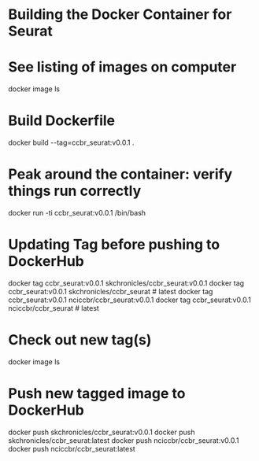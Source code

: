 # Building the Docker Container for Seurat

# See listing of images on computer
docker image ls

# Build Dockerfile
docker build --tag=ccbr_seurat:v0.0.1 .

# Peak around the container: verify things run correctly
docker run -ti ccbr_seurat:v0.0.1 /bin/bash

# Updating Tag  before pushing to DockerHub
docker tag ccbr_seurat:v0.0.1 skchronicles/ccbr_seurat:v0.0.1
docker tag ccbr_seurat:v0.0.1 skchronicles/ccbr_seurat         # latest
docker tag ccbr_seurat:v0.0.1 nciccbr/ccbr_seurat:v0.0.1
docker tag ccbr_seurat:v0.0.1 nciccbr/ccbr_seurat              # latest

# Check out new tag(s)
docker image ls

# Push new tagged image to DockerHub
docker push skchronicles/ccbr_seurat:v0.0.1
docker push skchronicles/ccbr_seurat:latest
docker push nciccbr/ccbr_seurat:v0.0.1
docker push nciccbr/ccbr_seurat:latest 

